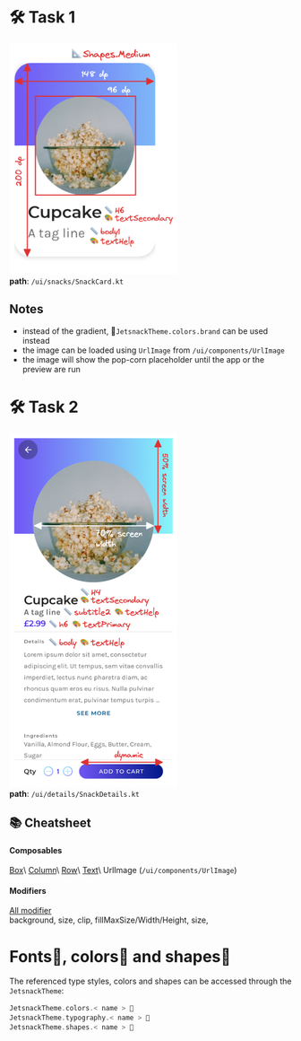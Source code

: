 # 🛠️ Task 1

<img src="/assets/Pasted image 20240219212612.png" width = 300px/>\
**path**: `/ui/snacks/SnackCard.kt`

## Notes

- instead of the gradient, 🎨`JetsnackTheme.colors.brand` can be used instead
- the image can be loaded using `UrlImage` from `/ui/components/UrlImage`
- the image will show the pop-corn placeholder until the app or the preview are run

# 🛠️ Task 2

<img src="/assets/Pasted image 20240219224225.png" width = 300px/>\
**path**: `/ui/details/SnackDetails.kt`

## 📚 Cheatsheet

#### Composables

[Box](https://developer.android.com/reference/kotlin/androidx/compose/foundation/layout/package-summary#Box(androidx.compose.ui.Modifier))\
[Column](https://developer.android.com/reference/kotlin/androidx/compose/foundation/layout/package-summary#Column(androidx.compose.ui.Modifier,androidx.compose.foundation.layout.Arrangement.Vertical,androidx.compose.ui.Alignment.Horizontal,kotlin.Function1))\
[Row](https://developer.android.com/reference/kotlin/androidx/compose/foundation/layout/package-summary#Row(androidx.compose.ui.Modifier,androidx.compose.foundation.layout.Arrangement.Horizontal,androidx.compose.ui.Alignment.Vertical,kotlin.Function1))\
[Text](https://developer.android.com/reference/kotlin/androidx/compose/material/package-summary#Text(kotlin.String,androidx.compose.ui.Modifier,androidx.compose.ui.graphics.Color,androidx.compose.ui.unit.TextUnit,androidx.compose.ui.text.font.FontStyle,androidx.compose.ui.text.font.FontWeight,androidx.compose.ui.text.font.FontFamily,androidx.compose.ui.unit.TextUnit,androidx.compose.ui.text.style.TextDecoration,androidx.compose.ui.text.style.TextAlign,androidx.compose.ui.unit.TextUnit,androidx.compose.ui.text.style.TextOverflow,kotlin.Boolean,kotlin.Int,kotlin.Int,kotlin.Function1,androidx.compose.ui.text.TextStyle))\
UrlImage (`/ui/components/UrlImage`)

#### Modifiers

[All modifier](https://developer.android.com/jetpack/compose/modifiers-list)\
background, size, clip, fillMaxSize/Width/Height, size,

# Fonts📏, colors🎨 and shapes📐

The referenced type styles, colors and shapes can be accessed through the `JetsnackTheme`:

```kotlin
JetsnackTheme.colors.< name > 🎨
JetsnackTheme.typography.< name > 📏
JetsnackTheme.shapes.< name > 📐
```
